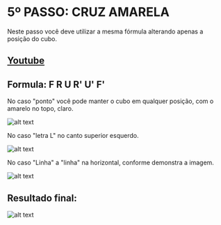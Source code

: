 # 5º PASSO: CRUZ AMARELA

Neste passo você deve utilizar a mesma fórmula alterando apenas a posição do cubo.

## [Youtube](https://youtu.be/4gzlzxbam4Y)

## Formula: F R U R' U' F'

No caso "ponto" você pode manter o cubo em qualquer posição, com o amarelo no topo, claro.

![alt text](https://i0.wp.com/cubovelocidade.com.br/wp-content/uploads/2020/05/metodo-avancado-f2l-01.png)

No caso "letra L" no canto superior esquerdo.

![alt text](https://i0.wp.com/cubovelocidade.com.br/wp-content/uploads/2020/05/metodo-basico-cubo-magico-caso-l.png)

No caso "Linha" a "linha" na horizontal, conforme demonstra a imagem.

![alt text](https://i0.wp.com/cubovelocidade.com.br/wp-content/uploads/2020/05/metodo-basico-cubo-magico-caso-linha.png)

## Resultado final:

![alt text](https://i0.wp.com/cubovelocidade.com.br/wp-content/uploads/2020/07/metodo-basico-cubo-magico-05.png)